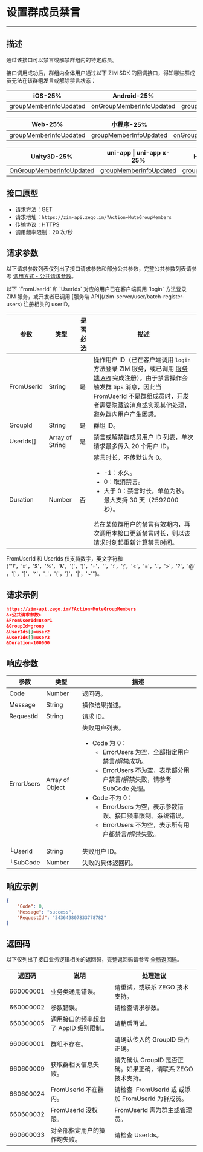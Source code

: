 
# 设置群成员禁言

- - -

## 描述

通过该接口可以禁言或解禁群组内的特定成员。

接口调用成功后，群组内全体用户通过以下 ZIM SDK 的回调接口，得知哪些群成员无法在该群组发言或解除禁言状态：

| iOS-25% | Android-25% | macOS-25% | Windows-25% |
|-----|---------|-------|-------|
| [groupMemberInfoUpdated](https://doc-zh.zego.im/article/api?doc=zim_API~objective-c_ios~protocol~ZIMEventHandler#zim-group-member-info-updated-operated-info-group-id) | [onGroupMemberInfoUpdated](https://doc-zh.zego.im/article/api?doc=zim_API~java_android~class~ZIMEventHandler#on-group-member-info-updated) | [groupMemberInfoUpdated](https://doc-zh.zego.im/article/api?doc=zim_API~objective-c_macos~protocol~ZIMEventHandler#zim-group-member-info-updated-operated-info-group-id) | [onGroupMemberInfoUpdated](https://doc-zh.zego.im/article/api?doc=zim_API~cpp_windows~class~ZIMEventHandler#on-group-member-info-updated) |

| Web-25% | 小程序-25% | Flutter-25% | React Native-25% |
|---------|-----|---------|---------|
| [groupMemberInfoUpdated](https://doc-zh.zego.im/article/api?doc=zim_API~javascript_web~interface~ZIMEventHandler#group-member-info-updated) | [groupMemberInfoUpdated](https://doc-zh.zego.im/article/api?doc=zim_API~javascript_wxxcx~interface~ZIMEventHandler#group-member-info-updated) | [onGroupMemberInfoUpdated](https://pub.dev/documentation/zego_zim/latest/zego_zim/ZIMEventHandler/onGroupMemberInfoUpdated.html) | [groupMemberInfoUpdated](https://doc-zh.zego.im/article/api?doc=zim_API~javascript_react-native~interface~ZIMEventHandler#group-member-info-updated) |

| Unity3D-25% | uni-app \| uni-app x-25% | HarmonyOS-25% | 
|---------|---------|-----------|
| [OnGroupMemberInfoUpdated](https://doc-zh.zego.im/article/api?doc=zim_API~cs_unity3d~class~ZIMEventHandler#on-group-member-info-updated) | [groupMemberInfoUpdated](https://doc-zh.zego.im/article/api?doc=zim_API~javascript_uni-app~interface~ZIMEventHandler#group-member-info-updated) | [groupMemberInfoUpdated](https://doc-zh.zego.im/article/api?doc=zim_API~javascript_harmony~interface~ZIMEventHandler#group-member-info-updated) | 

## 接口原型

- 请求方法：GET
- 请求地址：`https://zim-api.zego.im/?Action=MuteGroupMembers`
- 传输协议：HTTPS
- 调用频率限制：20 次/秒

## 请求参数

以下请求参数列表仅列出了接口请求参数和部分公共参数，完整公共参数列表请参考 [调用方式 - 公共请求参数](/zim-server/accessing-server-apis#2-公共参数)。

<Note title="说明">
以下 `FromUserId` 和 `UserIds` 对应的用户已在客户端调用 `login` 方法登录 ZIM 服务，或开发者已调用 [服务端 API](/zim-server/user/batch-register-users) 注册相关的 userID。
</Note>

| 参数 | 类型 | 是否必选 | 描述 |
|------|------|----------|------|
| FromUserId | String | 是 | 操作用户 ID（已在客户端调用 `login` 方法登录 ZIM 服务，或已调用 [服务端 API](/zim-server/user/batch-register-users) 完成注册）。<Note title="说明">由于禁言操作会触发群 tips 消息，因此当 FromUserId 不是群组成员时，开发者需要隐藏该消息或实现其他处理，避免群内用户产生困惑。</Note> |
| GroupId | String | 是 | 群组 ID。 |
| UserIds[] | Array of String | 是 | 禁言或解禁群成员用户 ID 列表，单次请求最多传入 20 个用户 ID。 |
| Duration | Number | 否 | 禁言时长，不传默认为 0。<ul><li>-1：永久。</li><li>0：取消禁言。</li><li>大于 0：禁言时长，单位为秒。最大支持 30 天（2592000 秒）。</li></ul>若在某位群用户的禁言有效期内，再次调用本接口更新禁言时长，则以该请求时刻起重新计算禁言时间。 |

<Note title="说明">

FromUserId 和 UserIds 仅支持数字，英文字符和 {"'!'，'#'，'$'，'%'，'&'，'('，')'，'+'，''，':'，';'，'<'，'='，'.'，'>'，'?'，'@'，'['，']'，'^'，'_'，'{'，'}'，'|'，'~'"}。
</Note>


## 请求示例

```json
https://zim-api.zego.im/?Action=MuteGroupMembers
&<公共请求参数>
&FromUserId=user1   
&GroupId=group
&UserIds[]=user2
&UserIds[]=user3
&Duration=100000
```

## 响应参数

| 参数 | 类型 | 描述 |
|------|------|------|
| Code | Number | 返回码。 |
| Message | String | 操作结果描述。 |
| RequestId | String | 请求 ID。 |
| ErrorUsers | Array of Object | 失败用户列表。<ul><li>Code 为 0：<ul><li>ErrorUsers 为空，全部指定用户禁言/解禁成功。</li><li>ErrorUsers 不为空，表示部分用户禁言/解禁失败，请参考 SubCode 处理。</li></ul></li><li>Code 不为 0：<ul><li>ErrorUsers 为空，表示参数错误、接口频率限制、系统错误。</li><li>ErrorUsers 不为空，表示所有用户都禁言/解禁失败。</li></ul></li></ul> |
| └UserId | String | 失败用户 ID。 |
| └SubCode | Number | 失败的具体返回码。 |


## 响应示例

```json
{
    "Code": 0,
    "Message": "success",
    "RequestId": "343649807833778782"
}
```

## 返回码

以下仅列出了接口业务逻辑相关的返回码，完整返回码请参考 [全局返回码](/zim-server/return-codes)。

<table>
<tbody><tr>
<th>返回码</th>
<th>说明</th>
<th>处理建议</th>
</tr>
<tr>
<td>660000001</td>
<td>业务类通用错误。</td>
<td>请重试，或联系 ZEGO 技术支持。</td>
</tr>
<tr>
<td>660000002</td>
<td>参数错误。</td>
<td>请检查请求参数。</td>
</tr>
<tr>
<td>660300005</td>
<td>调用接口的频率超出了 AppID 级别限制。</td>
<td>请稍后再试。</td>
</tr>
<tr>
<td>660600001</td>
<td>群组不存在。</td>
<td>请确认传入的 GroupID 是否正确。</td>
</tr>
<tr>
<td>660600009</td>
<td>获取群相关信息失败。</td>
<td>请先确认 GroupID 是否正确。如果正确，请联系 ZEGO 技术支持。</td>
</tr>
<tr>
<td>660600024</td>
<td>FromUserId 不在群内。</td>
<td>请检查&nbsp; FromUserId 或 或添加 FromUserId 为群成员。</td>
</tr>
<tr>
<td>660600032</td>
<td>FromUserId 没权限。</td>
<td>FromUserId 需为群主或管理员。</td>
</tr>
<tr>
<td>660600033</td>
<td>对全部指定用户的操作均失败。</td>
<td>请检查 UserIds。</td>
</tr>
</tbody></table>
